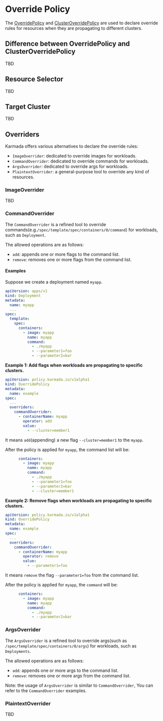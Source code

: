 # Override Policy

The [OverridePolicy][1] and [ClusterOverridePolicy][2] are used to declare override rules for resources when
they are propagating to different clusters.

## Difference between OverridePolicy and ClusterOverridePolicy
TBD
## Resource Selector
TBD
## Target Cluster
TBD
## Overriders

Karmada offers various alternatives to declare the override rules:
- `ImageOverrider`: dedicated to override images for workloads.
- `CommandOverrider`: dedicated to override commands for workloads.
- `ArgsOverrider`: dedicated to override args for workloads.
- `PlaintextOverrider`: a general-purpose tool to override any kind of resources.

### ImageOverrider
TBD
### CommandOverrider
The `CommandOverrider` is a refined tool to override commands(e.g.`/spec/template/spec/containers/0/command`)
for workloads, such as `Deployment`.

The allowed operations are as follows:
- `add`: appends one or more flags to the command list.
- `remove`: removes one or more flags from the command list.

#### Examples
Suppose we create a deployment named `myapp`.
```yaml
apiVersion: apps/v1
kind: Deployment
metadata:
  name: myapp
  ...
spec:
  template:
    spec:
      containers:
        - image: myapp
          name: myapp
          command:
            - ./myapp
            - --parameter1=foo
            - --parameter2=bar
```

**Example 1: Add flags when workloads are propagating to specific clusters.**
```yaml
apiVersion: policy.karmada.io/v1alpha1
kind: OverridePolicy
metadata:
  name: example
spec:
  ...
  overriders:
    commandOverrider:
      - containerName: myapp
        operator: add
        value:
          - --cluster=member1
```
It means `add`(appending) a new flag `--cluster=member1` to the `myapp`.

After the policy is applied for `myapp`, the command list will be:
```yaml
      containers:
        - image: myapp
          name: myapp
          command:
            - ./myapp
            - --parameter1=foo
            - --parameter2=bar
            - --cluster=member1
```

**Example 2: Remove flags when workloads are propagating to specific clusters.**
```yaml
apiVersion: policy.karmada.io/v1alpha1
kind: OverridePolicy
metadata:
  name: example
spec:
  ...
  overriders:
    commandOverrider:
      - containerName: myapp
        operator: remove
        value:
          - --parameter1=foo
```
It means `remove` the flag `--parameter1=foo` from the command list.

After the policy is applied for `myapp`, the `command` will be:
```yaml
      containers:
        - image: myapp
          name: myapp
          command:
            - ./myapp
            - --parameter2=bar
```

### ArgsOverrider
The `ArgsOverrider` is a refined tool to override args(such as `/spec/template/spec/containers/0/args`) for workloads,
such as `Deployments`.

The allowed operations are as follows:
- `add`: appends one or more args to the command list.
- `remove`: removes one or more args from the command list.

Note: the usage of `ArgsOverrider` is similar to `CommandOverrider`, You can refer to the `CommandOverrider` examples.

### PlaintextOverrider
TBD

[1]: https://github.com/karmada-io/karmada/blob/c37bedc1cfe5a98b47703464fed837380c90902f/pkg/apis/policy/v1alpha1/override_types.go#L13
[2]: https://github.com/karmada-io/karmada/blob/c37bedc1cfe5a98b47703464fed837380c90902f/pkg/apis/policy/v1alpha1/override_types.go#L189